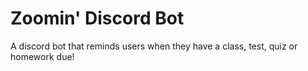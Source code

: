 # Zoomin' Discord Bot

A discord bot that reminds users when they have a class, test, quiz or homework due!
